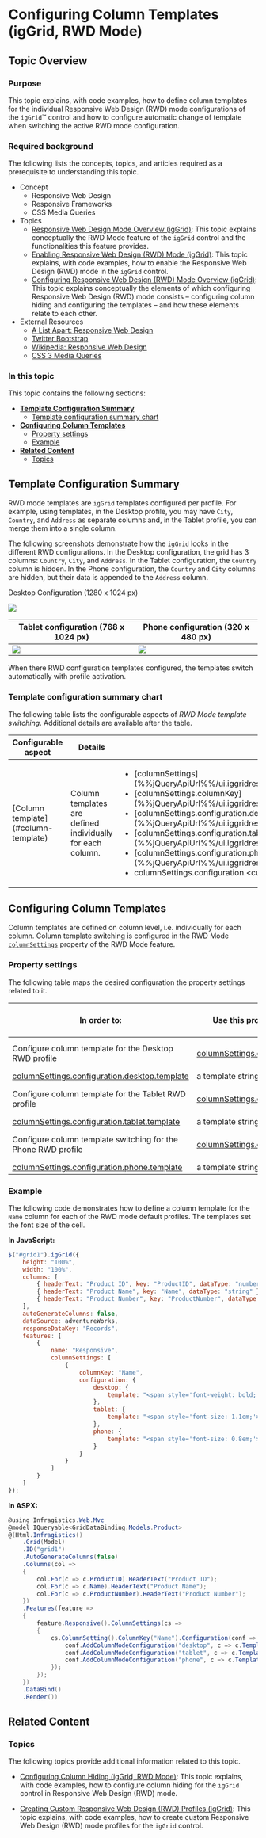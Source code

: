 ﻿<!--
|metadata|
{
    "fileName": "iggrid-responsive-web-design-mode-configuring-row-and-column-templates",
    "controlName": "igGrid",
    "tags": []
}
|metadata|
-->

# Configuring Column Templates (igGrid, RWD Mode)

## Topic Overview

### Purpose

This topic explains, with code examples, how to define column templates for the individual Responsive Web Design (RWD) mode configurations of the `igGrid`™ control and how to configure automatic change of template when switching the active RWD mode configuration.

### Required background

The following lists the concepts, topics, and articles required as a prerequisite to understanding this topic.

- Concept
    - Responsive Web Design
    - Responsive Frameworks
    - CSS Media Queries
- Topics
    - [Responsive Web Design Mode Overview (igGrid)](igGrid-Responsive-Web-Design-Mode-Overview.html): This topic explains conceptually the RWD Mode feature of the `igGrid` control and the functionalities this feature provides.
    - [Enabling Responsive Web Design (RWD) Mode (igGrid)](igGrid-Enabling-Responsive-Web-Design-Mode.html): This topic explains, with code examples, how to enable the Responsive Web Design (RWD) mode in the `igGrid` control.
	- [Configuring Responsive Web Design (RWD) Mode Overview (igGrid)](igGrid-Configuring-Responsive-Web-Design-Mode-Overview.html): This topic explains conceptually the elements of which configuring Responsive Web Design (RWD) mode consists – configuring column hiding and configuring the templates – and how these elements relate to each other.
- External Resources
    -   [A List Apart: Responsive Web Design](http://alistapart.com/article/responsive-web-design)
    -   [Twitter Bootstrap](http://twitter.github.com/bootstrap/)
    -   [Wikipedia: Responsive Web Design](http://en.wikipedia.org/wiki/Responsive_web_design)
    -   [CSS 3 Media Queries](http://www.w3.org/TR/css3-mediaqueries/)

### In this topic

This topic contains the following sections:

-   [**Template Configuration Summary**](#summary)
    -   [Template configuration summary chart](#summary-chart)
-   [**Configuring Column Templates**](#column-template)
    -   [Property settings](#column-template-property-settings)
    -   [Example](#column-template-example)
-   [**Related Content**](#related-content)
    -   [Topics](#topics)



## <a id="summary"></a> Template Configuration Summary

RWD mode templates are `igGrid` templates configured per profile. For example, using templates, in the Desktop profile, you may have `City`, `Country`, and `Address` as separate columns and, in the Tablet profile, you can merge them into a single column.

The following screenshots demonstrate how the `igGrid` looks in the different RWD configurations. In the Desktop configuration, the grid has 3 columns: `Country`, `City`, and `Address`. In the Tablet configuration, the `Country` column is hidden. In the Phone configuration, the `Country` and `City` columns are hidden, but their data is appended to the `Address` column.

Desktop Configuration (1280 x 1024 px)

![](images/Configuring_Template_Switching_1.png)

Tablet configuration (768 x 1024 px) | Phone configuration (320 x 480 px)
-------------------------------------|---------------------------------
![](images/Configuring_Template_Switching_2.png) | ![](images/Configuring_Template_Switching_3.png)


When there RWD configuration templates configured, the templates switch automatically with profile activation.

### <a id="summary-chart"></a> Template configuration summary chart

The following table lists the configurable aspects of *RWD Mode template switching*. Additional details are available after the table.

<table class="table table-striped">
	<thead>
		<tr>
            <th>
Configurable aspect
			</th>
            <th>
Details
			</th>
            <th>
Properties
			</th>
        </tr>
	</thead>
	<tbody>
        <tr>
            <td>
[Column template](#column-template)
			</td>
            <td>
Column templates are defined individually for each column.
			</td>
            <td>
                <ul>
                    <li>
[columnSettings](%%jQueryApiUrl%%/ui.iggridresponsive#options:columnSettings)
					</li>
                    <li>
[columnSettings.columnKey](%%jQueryApiUrl%%/ui.iggridresponsive#options:columnSettings.columnKey)
					</li>
                    <li>
[columnSettings.configuration.desktop.template](%%jQueryApiUrl%%/ui.iggridresponsive#options:columnSettings.configuration)
					</li>
                    <li>
[columnSettings.configuration.tablet.template](%%jQueryApiUrl%%/ui.iggridresponsive#options:columnSettings.configuration)
					</li>
                    <li>
[columnSettings.configuration.phone.template](%%jQueryApiUrl%%/ui.iggridresponsive#options:columnSettings.configuration)
					</li>
                    <li>
columnSettings.configuration.&lt;custom_mode&gt;.template
					</li>
                </ul>
            </td>
        </tr>
    </tbody>
</table>





## <a id="column-template"></a> Configuring Column Templates

Column templates are defined on column level, i.e. individually for each column. Column template switching is configured in the RWD Mode [`columnSettings`](%%jQueryApiUrl%%/ui.iggridresponsive#options:columnSettings) property of the RWD Mode feature.

### <a id="column-template-property-settings"></a> Property settings

The following table maps the desired configuration the property settings related to it.

In order to: | Use this property: | And set it to:
-------------|--------------------|---------------
Configure column template for the Desktop RWD profile | [columnSettings.columnKey](%%jQueryApiUrl%%/ui.iggridresponsive#options) | the key of the column
 | [columnSettings.configuration.desktop.template](%%jQueryApiUrl%%/ui.iggridresponsive#options) | a template string
Configure column template for the Tablet RWD profile | [columnSettings.columnKey](%%jQueryApiUrl%%/ui.iggridresponsive#options) |the key of the column
 | [columnSettings.configuration.tablet.template](%%jQueryApiUrl%%/ui.iggridresponsive#options) | a template string
Configure column template switching for the Phone RWD profile | [columnSettings.columnKey](%%jQueryApiUrl%%/ui.iggridresponsive#options) | the key of the column
 | [columnSettings.configuration.phone.template](%%jQueryApiUrl%%/ui.iggridresponsive#options) | a template string



### <a id="column-template-example"></a> Example

The following code demonstrates how to define a column template for the `Name` column for each of the RWD mode default profiles. The templates set the font size of the cell.

**In JavaScript:**

```js
$("#grid1").igGrid({
    height: "100%",
    width: "100%",
    columns: [
        { headerText: "Product ID", key: "ProductID", dataType: "number"},
        { headerText: "Product Name", key: "Name", dataType: "string" },
        { headerText: "Product Number", key: "ProductNumber", dataType: "string" }
    ],
    autoGenerateColumns: false,
    dataSource: adventureWorks,
    responseDataKey: "Records",
    features: [
        {
            name: "Responsive",
            columnSettings: [
                {
                    columnKey: "Name",
                    configuration: {
                        desktop: {
                            template: "<span style='font-weight: bold; font-size: 1.2em;'>${Name}</span>"
                        },
                        tablet: {
                            template: "<span style='font-size: 1.1em;'>${Name}</span>"
                        },
                        phone: {
                            template: "<span style='font-size: 0.8em;'>${Name}</span>"
                        }
                    }
                }
            ]
        }
    ]
});
```

**In ASPX:**

```csharp
@using Infragistics.Web.Mvc
@model IQueryable<GridDataBinding.Models.Product>
@(Html.Infragistics()
	.Grid(Model)
	.ID("grid1")
	.AutoGenerateColumns(false)
	.Columns(col =>
	{
	    col.For(c => c.ProductID).HeaderText("Product ID");
	    col.For(c => c.Name).HeaderText("Product Name");
	    col.For(c => c.ProductNumber).HeaderText("Product Number");
	})
	.Features(feature =>
	{
	    feature.Responsive().ColumnSettings(cs =>
	    {
	        cs.ColumnSetting().ColumnKey("Name").Configuration(conf => {
	            conf.AddColumnModeConfiguration("desktop", c => c.Template("<span style='font-weight: bold; font-size: 1.2em;'>${Name}</span>"));
	            conf.AddColumnModeConfiguration("tablet", c => c.Template("<span style='font-size: 1.1em;'>${Name}</span>"));
	            conf.AddColumnModeConfiguration("phone", c => c.Template("<span style='font-size: 0.8em;'>${Name}</span>"));
	        });
	    });
	})
	.DataBind()
	.Render())
```

## <a id="related-content"></a> Related Content

### <a id="topics"></a> Topics

The following topics provide additional information related to this topic.

- [Configuring Column Hiding (igGrid, RWD Mode)](igGrid-Responsive-Web-Design-Mode-Configuring-Column-Hiding.html): This topic explains, with code examples, how to configure column hiding for the `igGrid` control in Responsive Web Design (RWD) mode.

- [Creating Custom Responsive Web Design (RWD) Profiles (igGrid)](igGrid-Responsive-Web-Design-Mode-Creating-Custom-Profile.html): This topic explains, with code examples, how to create custom Responsive Web Design (RWD) mode profiles for the `igGrid` control.



 

 


